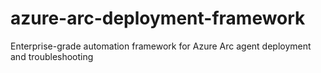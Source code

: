 # azure-arc-deployment-framework
Enterprise-grade automation framework for Azure Arc agent deployment and troubleshooting
